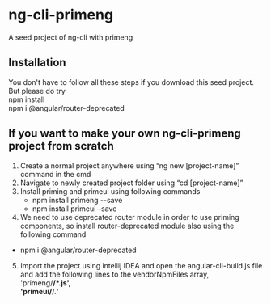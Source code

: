 # ng-cli-primeng
A seed project of ng-cli with primeng

<snippet>
  <content>

## Installation
You don't have to follow all these steps if you download this seed project. But please do try<br>
npm install<br>
npm i @angular/router-deprecated<br>

## If you want to make your own ng-cli-primeng project from scratch
1. Create a normal project anywhere using “ng new [project-name]” command in the cmd
2. Navigate to newly created project folder using “cd [project-name]”
3. Install priming and primeui using following commands<br>
    * npm install primeng --save<br>
    * npm install primeui –save<br>
4. We need to use deprecated router module in order to use priming components, so install router-deprecated module also using the following command<br>
  * npm i @angular/router-deprecated<br>
5. Import the project using intellij IDEA and open the angular-cli-build.js file and add the following lines to the vendorNpmFiles array, <br>
      'primeng/**/*.js',<br>
      'primeui/**/*.*'<br>



</content>
</snippet>
